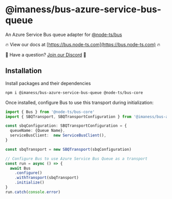 # @imaness/bus-azure-service-bus-queue

An Azure Service Bus queue adapter for [@node-ts/bus](https://bus.node-ts.com)

🔥 View our docs at [https://bus.node-ts.com](https://bus.node-ts.com) 🔥

🤔 Have a question? [Join our Discord](https://discord.gg/Gg7v4xt82X) 🤔

## Installation

Install packages and their dependencies

```bash
npm i @imaness/bus-azure-service-bus-queue @node-ts/bus-core
```

Once installed, configure Bus to use this transport during initialization:

```typescript
import { Bus } from '@node-ts/bus-core'
import { SBQTransport, SBQTransportConfiguration } from '@imaness/bus-azure-service-bus-queue'

const sbqConfiguration: SBQTransportConfiguration = {
  queueName: {Queue Name},
  serviceBusClient:  new ServiceBusClient(),
}

const sbqTransport = new SBQTransport(sbqConfiguration)

// Configure Bus to use Azure Service Bus Queue as a transport
const run = async () => {
  await Bus
    .configure()
    .withTransport(sbqTransport)
    .initialize()
}
run.catch(console.error)
```